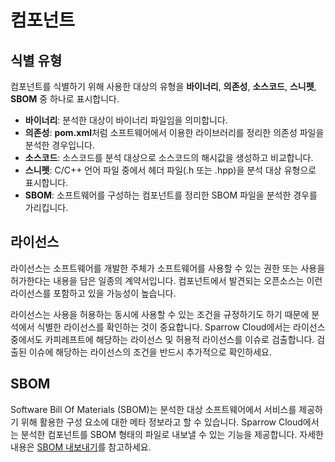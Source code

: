 # 컴포넌트

## 식별 유형

컴포넌트를 식별하기 위해 사용한 대상의 유형을 **바이너리**, **의존성**, **소스코드**, **스니펫**, **SBOM** 중 하나로 표시합니다. 

- **바이너리**: 분석한 대상이 바이너리 파일임을 의미합니다. 
- **의존성**: **pom.xml**처럼 소프트웨어에서 이용한 라이브러리를 정리한 의존성 파일을 분석한 경우입니다. 
- **소스코드**: 소스코드를 분석 대상으로 소스코드의 해시값을 생성하고 비교합니다. 
- **스니펫**: C/C++ 언어 파일 중에서 헤더 파일(.h 또는 .hpp)을 분석 대상 유형으로 표시합니다. 
- **SBOM**: 소프트웨어를 구성하는 컴포넌트를 정리한 SBOM 파일을 분석한 경우를 가리킵니다.


## 라이선스

라이선스는 소프트웨어를 개발한 주체가 소프트웨어를 사용할 수 있는 권한 또는 사용을 허가한다는 내용을 담은 일종의 계약서입니다. 컴포넌트에서 발견되는 오픈소스는 이런 라이선스를 포함하고 있을 가능성이 높습니다. 

라이선스는 사용을 허용하는 동시에 사용할 수 있는 조건을 규정하기도 하기 때문에 분석에서 식별한 라이선스를 확인하는 것이 중요합니다. Sparrow Cloud에서는 라이선스 중에서도 카피레프트에 해당하는 라이선스 및 허용적 라이선스를 이슈로 검출합니다. 검출된 이슈에 해당하는 라이선스의 조건을 반드시 추가적으로 확인하세요.


## SBOM

Software Bill Of Materials (SBOM)는 분석한 대상 소프트웨어에서 서비스를 제공하기 위해 활용한 구성 요소에 대한 메타 정보라고 할 수 있습니다. Sparrow Cloud에서는 분석한 컴포넌트를 SBOM 형태의 파일로 내보낼 수 있는 기능을 제공합니다. 
자세한 내용은 [SBOM 내보내기](SBOM-내보내기.md)를 참고하세요.
